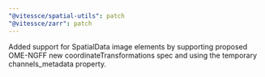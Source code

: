 ```yaml
---
"@vitessce/spatial-utils": patch
"@vitessce/zarr": patch
---
```


Added support for SpatialData image elements by supporting proposed OME-NGFF new coordinateTransformations spec and using the temporary channels_metadata property.
